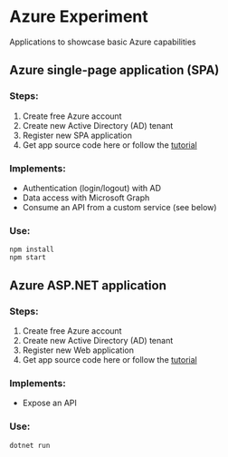 # Azure Experiment
Applications to showcase basic Azure capabilities

## Azure single-page application (SPA)

### Steps:

1. Create free Azure account
2. Create new Active Directory (AD) tenant
3. Register new SPA application
4. Get app source code here or follow the [tutorial](https://learn.microsoft.com/en-us/azure/active-directory/develop/single-page-app-tutorial-01-register-app)

### Implements:

* Authentication (login/logout) with AD
* Data access with Microsoft Graph
* Consume an API from a custom service (see below)

### Use:

```console
npm install
npm start 
```

## Azure ASP.NET application

### Steps:

1. Create free Azure account
2. Create new Active Directory (AD) tenant
3. Register new Web application
4. Get app source code here or follow the [tutorial](https://learn.microsoft.com/en-us/azure/active-directory/develop/web-api-tutorial-01-register-app)

### Implements:

* Expose an API

### Use:

```console
dotnet run 
```
